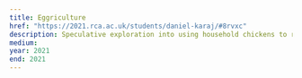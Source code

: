 ```yaml
---
title: Eggriculture
href: "https://2021.rca.ac.uk/students/daniel-karaj/#8rvxc"
description: Speculative exploration into using household chickens to reframe lab grown meat.
medium: 
year: 2021
end: 2021
---
```

